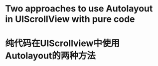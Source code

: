 # Two approaches to use Autolayout in UIScrollView with pure code
# 纯代码在UIScrollview中使用Autolayout的两种方法

